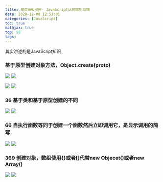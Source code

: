 ```yaml
---
title: 单页Web应用- JavaScript从前端到后端
date: 2020-12-08 12:53:01
categories: [JavaScript]
toc: true
mathjax: true
top: 98
tags:
---
```




其实讲述的是JavaScript知识

<!-- more -->

### 基于原型创建对象方法，Object.create(proto)

![](/images/单页Web应用-JavaScript从前端到后端/4.jpg)
![](单页Web应用-JavaScript从前端到后端/4.jpg)

![](/images/单页Web应用-JavaScript从前端到后端/5.jpg)
![](单页Web应用-JavaScript从前端到后端/5.jpg)

### 36 基于类和基于原型创建的不同

![](/images/单页Web应用-JavaScript从前端到后端/1.jpg)
![](单页Web应用-JavaScript从前端到后端/1.jpg)

### 66 自执行函数等同于创建一个函数然后立即调用它，是显示调用的简写

![](/images/单页Web应用-JavaScript从前端到后端/2.jpg)
![](单页Web应用-JavaScript从前端到后端/2.jpg)

### 369 创建对象，数组使用{}或者[]代替new Objecet()或者new Array()

![](/images/单页Web应用-JavaScript从前端到后端/3.jpg)
![](单页Web应用-JavaScript从前端到后端/3.jpg)